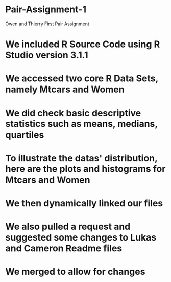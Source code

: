Pair-Assignment-1
=================

Owen and Thierry First Pair Assignment 
# We included R Source Code using R Studio version 3.1.1
# We accessed two core R Data Sets, namely Mtcars and Women
# We did check basic descriptive statistics such as means, medians, quartiles
# To illustrate the datas' distribution, here are the plots and histograms for Mtcars and Women
# We then dynamically linked our files
# We also pulled a request and suggested some changes to Lukas and Cameron Readme files
# We merged to allow for changes
